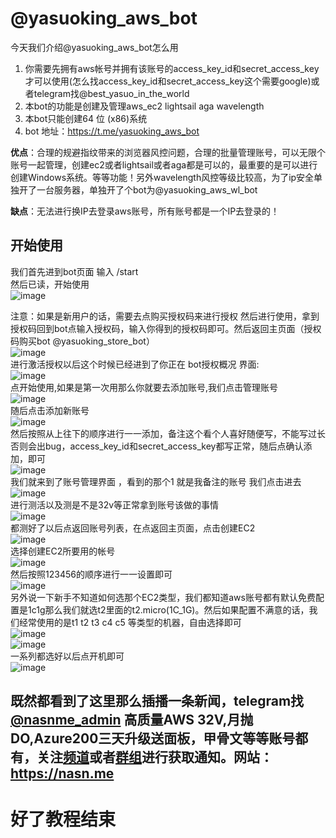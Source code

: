 # @yasuoking_aws_bot
今天我们介绍@yasuoking_aws_bot怎么用
1. 你需要先拥有aws帐号并拥有该账号的access_key_id和secret_access_key才可以使用(怎么找access_key_id和secret_access_key这个需要google)或者telegram找@best_yasuo_in_the_world  
2. 本bot的功能是创建及管理aws_ec2 lightsail aga wavelength  
3. 本bot只能创建64 位 (x86)系统  
4. bot 地址：https://t.me/yasuoking_aws_bot  

**优点**：合理的规避指纹带来的浏览器风控问题，合理的批量管理账号，可以无限个账号一起管理，创建ec2或者lightsail或者aga都是可以的，最重要的是可以进行创建Windows系统。等等功能！另外wavelength风控等级比较高，为了ip安全单独开了一台服务器，单独开了个bot为@yasuoking_aws_wl_bot

**缺点**：无法进行换IP去登录aws账号，所有账号都是一个IP去登录的！  

## 开始使用
我们首先进到bot页面 输入 /start  
然后已读，开始使用  
![image](https://user-images.githubusercontent.com/50774548/142763999-9d620c20-7f73-486b-b420-effd8b8df2e7.png)  

注意：如果是新用户的话，需要去点购买授权码来进行授权 然后进行使用，拿到授权码回到bot点输入授权码，输入你得到的授权码即可。然后返回主页面（授权码购买bot @yasuoking_store_bot）  
![image](https://user-images.githubusercontent.com/50774548/142764019-38f7efb6-0e46-45d4-acc9-2a14371cd31c.png)  
进行激活授权以后这个时候已经进到了你正在  bot授权概况  界面:    
![image](https://user-images.githubusercontent.com/50774548/142764007-74a72adf-42a2-423c-9275-cab57d75fa94.png)  
点开始使用,如果是第一次用那么你就要去添加账号,我们点击管理账号  
![image](https://user-images.githubusercontent.com/50774548/142764033-7badc4de-e16f-4b23-b4a3-3e95bb8c7f73.png)  
随后点击添加新账号  
![image](https://user-images.githubusercontent.com/50774548/142764098-c791cb97-43a0-4053-be8c-652afd3e4b69.png)  
然后按照从上往下的顺序进行一一添加，备注这个看个人喜好随便写，不能写过长否则会出bug，access_key_id和secret_access_key都写正常，随后点确认添加，即可  
![image](https://user-images.githubusercontent.com/50774548/142764130-6f38a536-3373-49ce-83f8-1b1ba307893e.png)  
我们就来到了账号管理界面 ，看到的那个1 就是我备注的账号 我们点击进去  
![image](https://user-images.githubusercontent.com/50774548/142764207-b0d2c07e-75e8-4bea-b0e3-48217ae905b4.png)  
进行测活以及测是不是32v等正常拿到账号该做的事情  
![image](https://user-images.githubusercontent.com/50774548/142764238-d3379884-e98f-4699-9d53-4e69e74d6114.png)  
都测好了以后点返回账号列表，在点返回主页面，点击创建EC2  
![image](https://user-images.githubusercontent.com/50774548/142764284-137fff00-7f7f-433c-ad17-569346c4d8b3.png)  
选择创建EC2所要用的帐号  
![image](https://user-images.githubusercontent.com/50774548/142764288-ec141557-416a-477e-94b8-91e9e09c3b6e.png)  
然后按照123456的顺序进行一一设置即可  
![image](https://user-images.githubusercontent.com/50774548/142764320-604c9ac7-8c44-4a5b-b196-2f56f35ccb20.png)  
另外说一下新手不知道如何选那个EC2类型，我们都知道aws账号都有默认免费配置是1c1g那么我们就选t2里面的t2.micro(1C_1G)。然后如果配置不满意的话，我们经常使用的是t1 t2 t3  c4 c5 等类型的机器，自由选择即可  
![image](https://user-images.githubusercontent.com/50774548/142764345-b1cde083-978f-4324-b659-2db26ef02013.png)  
![image](https://user-images.githubusercontent.com/50774548/142764369-27a09ed2-732b-4878-b014-f686c9c5c278.png)  
一系列都选好以后点开机即可  
![image](https://user-images.githubusercontent.com/50774548/142764441-c6883dbd-0c3b-4afb-9600-4a13d084072d.png)  

## 既然都看到了这里那么插播一条新闻，telegram找[@nasnme_admin](https://t.me/nasnme_admin) 高质量AWS 32V,月抛DO,Azure200三天升级送面板，甲骨文等等账号都有，关注[频道](https://t.me/nasnme)或者[群组](https://t.me/nasn_me)进行获取通知。网站：https://nasn.me  

# 好了教程结束




